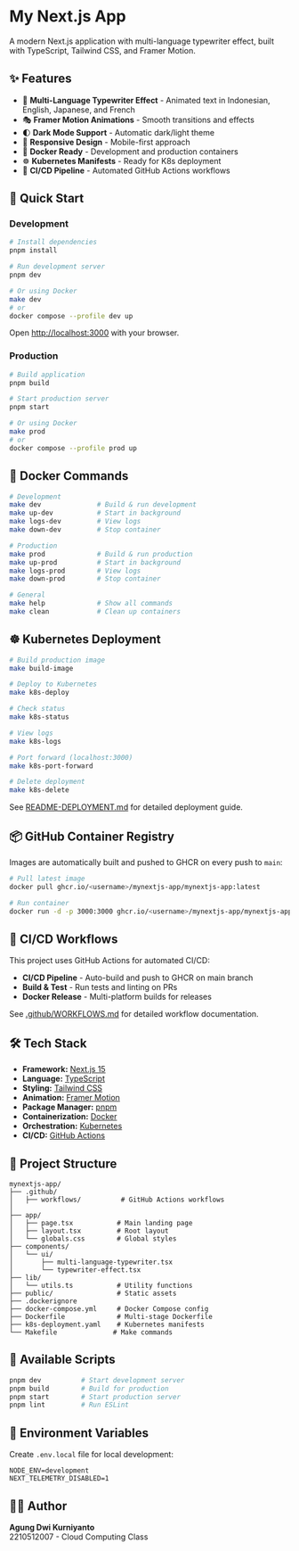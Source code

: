 # My Next.js App

A modern Next.js application with multi-language typewriter effect, built with TypeScript, Tailwind CSS, and Framer Motion.

## ✨ Features

- 🎨 **Multi-Language Typewriter Effect** - Animated text in Indonesian, English, Japanese, and French
- 🎭 **Framer Motion Animations** - Smooth transitions and effects
- 🌓 **Dark Mode Support** - Automatic dark/light theme
- 📱 **Responsive Design** - Mobile-first approach
- 🐳 **Docker Ready** - Development and production containers
- ☸️ **Kubernetes Manifests** - Ready for K8s deployment
- 🚀 **CI/CD Pipeline** - Automated GitHub Actions workflows

## 🚀 Quick Start

### Development

```bash
# Install dependencies
pnpm install

# Run development server
pnpm dev

# Or using Docker
make dev
# or
docker compose --profile dev up
```

Open [http://localhost:3000](http://localhost:3000) with your browser.

### Production

```bash
# Build application
pnpm build

# Start production server
pnpm start

# Or using Docker
make prod
# or
docker compose --profile prod up
```

## 🐳 Docker Commands

```bash
# Development
make dev              # Build & run development
make up-dev           # Start in background
make logs-dev         # View logs
make down-dev         # Stop container

# Production
make prod             # Build & run production
make up-prod          # Start in background
make logs-prod        # View logs
make down-prod        # Stop container

# General
make help             # Show all commands
make clean            # Clean up containers
```

## ☸️ Kubernetes Deployment

```bash
# Build production image
make build-image

# Deploy to Kubernetes
make k8s-deploy

# Check status
make k8s-status

# View logs
make k8s-logs

# Port forward (localhost:3000)
make k8s-port-forward

# Delete deployment
make k8s-delete
```

See [README-DEPLOYMENT.md](./README-DEPLOYMENT.md) for detailed deployment guide.

## 📦 GitHub Container Registry

Images are automatically built and pushed to GHCR on every push to `main`:

```bash
# Pull latest image
docker pull ghcr.io/<username>/mynextjs-app/mynextjs-app:latest

# Run container
docker run -d -p 3000:3000 ghcr.io/<username>/mynextjs-app/mynextjs-app:latest
```

## 🔄 CI/CD Workflows

This project uses GitHub Actions for automated CI/CD:

- **CI/CD Pipeline** - Auto-build and push to GHCR on main branch
- **Build & Test** - Run tests and linting on PRs
- **Docker Release** - Multi-platform builds for releases

See [.github/WORKFLOWS.md](./.github/WORKFLOWS.md) for detailed workflow documentation.

## 🛠️ Tech Stack

- **Framework:** [Next.js 15](https://nextjs.org/)
- **Language:** [TypeScript](https://www.typescriptlang.org/)
- **Styling:** [Tailwind CSS](https://tailwindcss.com/)
- **Animation:** [Framer Motion](https://www.framer.com/motion/)
- **Package Manager:** [pnpm](https://pnpm.io/)
- **Containerization:** [Docker](https://www.docker.com/)
- **Orchestration:** [Kubernetes](https://kubernetes.io/)
- **CI/CD:** [GitHub Actions](https://github.com/features/actions)

## 📁 Project Structure

```
mynextjs-app/
├── .github/
│   ├── workflows/          # GitHub Actions workflows
│
├── app/
│   ├── page.tsx           # Main landing page
│   ├── layout.tsx         # Root layout
│   └── globals.css        # Global styles
├── components/
│   └── ui/
│       ├── multi-language-typewriter.tsx
│       └── typewriter-effect.tsx
├── lib/
│   └── utils.ts           # Utility functions
├── public/                # Static assets
├── .dockerignore
├── docker-compose.yml     # Docker Compose config
├── Dockerfile             # Multi-stage Dockerfile
├── k8s-deployment.yaml    # Kubernetes manifests
└── Makefile              # Make commands
```

## 🎯 Available Scripts

```bash
pnpm dev          # Start development server
pnpm build        # Build for production
pnpm start        # Start production server
pnpm lint         # Run ESLint
```

## 📝 Environment Variables

Create `.env.local` file for local development:

```env
NODE_ENV=development
NEXT_TELEMETRY_DISABLED=1
```

## 👨‍💻 Author

**Agung Dwi Kurniyanto**  
2210512007 - Cloud Computing Class

